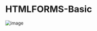 # HTMLFORMS-Basic
![image](https://user-images.githubusercontent.com/104863304/226427566-325593c2-a08a-4cd4-9d18-5feb3d7273c9.png)
